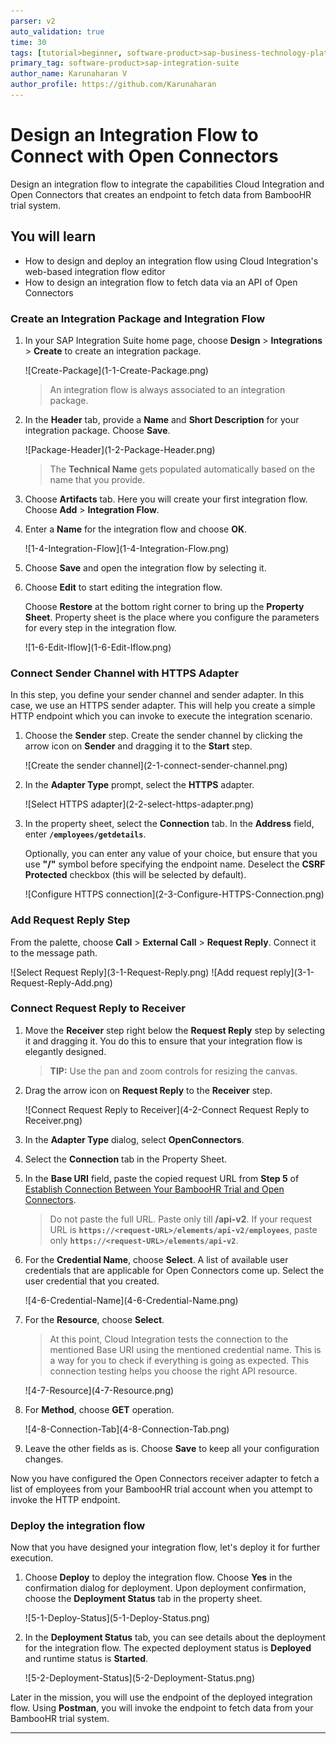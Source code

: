 ```yaml
---
parser: v2
auto_validation: true
time: 30
tags: [tutorial>beginner, software-product>sap-business-technology-platform, software-product>sap-btp--cloud-foundry-environment]
primary_tag: software-product>sap-integration-suite
author_name: Karunaharan V
author_profile: https://github.com/Karunaharan
---
```


# Design an Integration Flow to Connect with Open Connectors 
<!-- description --> Design an integration flow to integrate the capabilities Cloud Integration and Open Connectors that creates an endpoint to fetch data from BambooHR trial system.


## You will learn
  - How to design and deploy an integration flow using Cloud Integration's web-based integration flow editor
  - How to design an integration flow to fetch data via an API of Open Connectors


### Create an Integration Package and Integration Flow

1. In your SAP Integration Suite home page, choose **Design** > **Integrations** > **Create** to create an integration package.

    <!-- border -->![Create-Package](1-1-Create-Package.png)
    
    > An integration flow is always associated to an integration package.

2. In the **Header** tab, provide a **Name** and **Short Description** for your integration package. Choose **Save**.

    <!-- border -->![Package-Header](1-2-Package-Header.png)

    >The **Technical Name** gets populated automatically based on the name that you provide.

3. Choose **Artifacts** tab. Here you will create your first integration flow. Choose **Add** > **Integration Flow**.

4. Enter a **Name** for the integration flow and choose **OK**.

      <!-- border -->![1-4-Integration-Flow](1-4-Integration-Flow.png)

5. Choose **Save** and open the integration flow by selecting it.

6. Choose **Edit** to start editing the integration flow.

    Choose **Restore** at the bottom right corner to bring up the **Property Sheet**. Property sheet is the place where you configure the parameters for every step in the integration flow.

      <!-- border -->![1-6-Edit-Iflow](1-6-Edit-Iflow.png)


### Connect Sender Channel with HTTPS Adapter

In this step, you define your sender channel and sender adapter. In this case, we use an HTTPS sender adapter. This will help you create a simple HTTP endpoint which you can invoke to execute the integration scenario.

1. Choose the **Sender** step. Create the sender channel by clicking the arrow icon on **Sender** and dragging it to the **Start** step.

    <!-- border -->![Create the sender channel](2-1-connect-sender-channel.png)

2. In the **Adapter Type** prompt, select the **HTTPS** adapter.

    <!-- border -->![Select HTTPS adapter](2-2-select-https-adapter.png)

3. In the property sheet, select the **Connection** tab. In the **Address** field, enter **`/employees/getdetails`**.

    Optionally, you can enter any value of your choice, but ensure that you use **"/"** symbol before specifying the endpoint name. Deselect the **CSRF Protected** checkbox (this will be selected by default).

    <!-- border -->![Configure HTTPS connection](2-3-Configure-HTTPS-Connection.png)


### Add Request Reply Step

From the palette, choose **Call** > **External Call** > **Request Reply**. Connect it to the message path.

  <!-- border -->![Select Request Reply](3-1-Request-Reply.png)

  <!-- border -->![Add request reply](3-1-Request-Reply-Add.png)


### Connect Request Reply to Receiver

1. Move the **Receiver** step right below the **Request Reply** step by selecting it and dragging it. You do this to ensure that your integration flow is elegantly designed.

    > **TIP:** Use the pan and zoom controls for resizing the canvas.

2. Drag the arrow icon on **Request Reply** to the **Receiver** step.

    <!-- border -->![Connect Request Reply to Receiver](4-2-Connect Request Reply to Receiver.png)

3. In the **Adapter Type** dialog, select **OpenConnectors**.

4. Select the **Connection** tab in the Property Sheet. 

5. In the **Base URI** field, paste the copied request URL from **Step 5** of [Establish Connection Between Your BambooHR Trial and Open Connectors](btp-integration-suite-nonsapconnectivity-openconnectors).

    > Do not paste the full URL. Paste only till **/api-v2**. If your request URL is **`https://<request-URL>/elements/api-v2/employees`**, paste only **`https://<request-URL>/elements/api-v2`**.

6. For the **Credential Name**, choose **Select**. A list of available user credentials that are applicable for Open Connectors come up. Select the user credential that you created.

    <!-- border -->![4-6-Credential-Name](4-6-Credential-Name.png)

7. For the **Resource**, choose **Select**.

    > At this point, Cloud Integration tests the connection to the mentioned Base URI using the mentioned credential name. This is a way for you to check if everything is going as expected. This connection testing helps you choose the right API resource.

    <!-- border -->![4-7-Resource](4-7-Resource.png)

8. For **Method**, choose **GET** operation.

    <!-- border -->![4-8-Connection-Tab](4-8-Connection-Tab.png)

9. Leave the other fields as is. Choose **Save** to keep all your configuration changes.

Now you have configured the Open Connectors receiver adapter to fetch a list of employees from your BambooHR trial account when you attempt to invoke the HTTP endpoint.


### Deploy the integration flow

Now that you have designed your integration flow, let's deploy it for further execution.

1. Choose **Deploy** to deploy the integration flow. Choose **Yes** in the confirmation dialog for deployment. Upon deployment confirmation, choose the **Deployment Status** tab in the property sheet.

    <!-- border -->![5-1-Deploy-Status](5-1-Deploy-Status.png)

2. In the **Deployment Status** tab, you can see details about the deployment for the integration flow. The expected deployment status is **Deployed** and runtime status is **Started**.

    <!-- border -->![5-2-Deployment-Status](5-2-Deployment-Status.png)


Later in the mission, you will use the endpoint of the deployed integration flow. Using **Postman**, you will invoke the endpoint to fetch data from your BambooHR trial system.

---